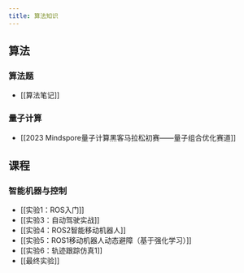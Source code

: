 ```yaml
---
title: 算法知识 
---
```

## 算法
### 算法题
+ [[算法笔记]]

### 量子计算
+ [[2023 Mindspore量子计算黑客马拉松初赛——量子组合优化赛道]]



## 课程
### 智能机器与控制
+ [[实验1：ROS入门]]
+ [[实验3：自动驾驶实战]]
+ [[实验4：ROS2智能移动机器人]]
+ [[实验5：ROS1移动机器人动态避障（基于强化学习）]]
+ [[实验6：轨迹跟踪仿真1]]
+ [[最终实验]]